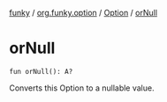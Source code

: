 [funky](../../index.md) / [org.funky.option](../index.md) / [Option](index.md) / [orNull](.)

# orNull

`fun orNull(): A?`

Converts this Option to a nullable value.

